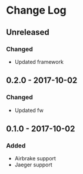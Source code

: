 # Change Log


## Unreleased

### Changed

- Updated framework


## 0.2.0 - 2017-10-02

### Changed

- Updated fw


## 0.1.0 - 2017-10-02

### Added

- Airbrake support
- Jaeger support

